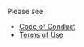 Please see:

* [Code of Conduct](https://github.com/alphagov/open-standards/blob/master/CODE_OF_CONDUCT.md)
* [Terms of Use](https://github.com/alphagov/open-standards/blob/master/docs/terms.md)


